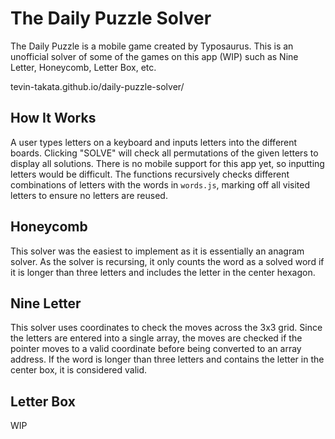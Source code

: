# The Daily Puzzle Solver

The Daily Puzzle is a mobile game created by Typosaurus. This is an unofficial solver of some of the games on this app (WIP) such as Nine Letter, Honeycomb, Letter Box, etc.

tevin-takata.github.io/daily-puzzle-solver/

## How It Works

A user types letters on a keyboard and inputs letters into the different boards. Clicking "SOLVE" will check all permutations of the given letters to display all solutions. There is no mobile support for this app yet, so inputting letters would be difficult. The functions recursively checks different combinations of letters with the words in `words.js`, marking off all visited letters to ensure no letters are reused.

## Honeycomb

This solver was the easiest to implement as it is essentially an anagram solver. As the solver is recursing, it only counts the word as a solved word if it is longer than three letters and includes the letter in the center hexagon.

## Nine Letter

This solver uses coordinates to check the moves across the 3x3 grid. Since the letters are entered into a single array, the moves are checked if the pointer moves to a valid coordinate before being converted to an array address. If the word is longer than three letters and contains the letter in the center box, it is considered valid.

## Letter Box

WIP
